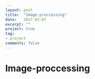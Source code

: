 ```yaml
---
layout: post
title:  "Image-proccessing"
date:   2017-02-07
excerpt: ""
project: true
tag:
- project
comments: false
---
```

# Image-proccessing
